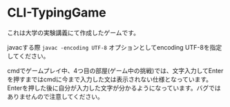 # CLI-TypingGame

これは大学の実験講義にて作成したゲームです。

javacする際
```javac -encoding UTF-8```
オプションとしてencoding UTF-8を指定してください。

cmdでゲームプレイ中、4つ目の部屋(ゲーム中の挑戦)では、文字入力してEnterを押すまではcmdに今まで入力した文は表示されない仕様となっています。Enterを押した後に自分が入力した文字が分かるようになっています。バグではありませんので注意してください。
